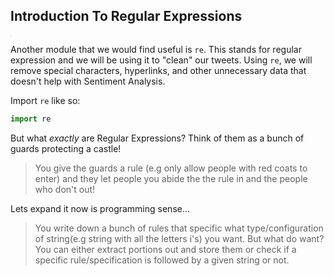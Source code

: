 ## Introduction To Regular Expressions

<img src="https://www.flowgear.net/wp-content/uploads/2019/03/regular-expression.png" style="zoom: 4%;" />

Another module that we would find useful is `re`. This stands for regular expression and we will be using it to "clean" our tweets. Using `re`, we will remove special characters, hyperlinks, and other unnecessary data that doesn't help with Sentiment Analysis. 

Import `re` like so: 

```python
import re
```

 But what *exactly* are Regular Expressions? Think of them as a bunch of guards protecting a castle!

> You give the guards a rule (e.g only allow people with red coats to enter) and they let people you abide the the rule in and the people who don't out!

Lets expand it now is programming sense...

> You write down a bunch of rules that specific what type/configuration of string(e.g string with all the letters i's) you want. But what do want? You can either extract portions out and store them or check if a specific rule/specification is followed by a given string or not.